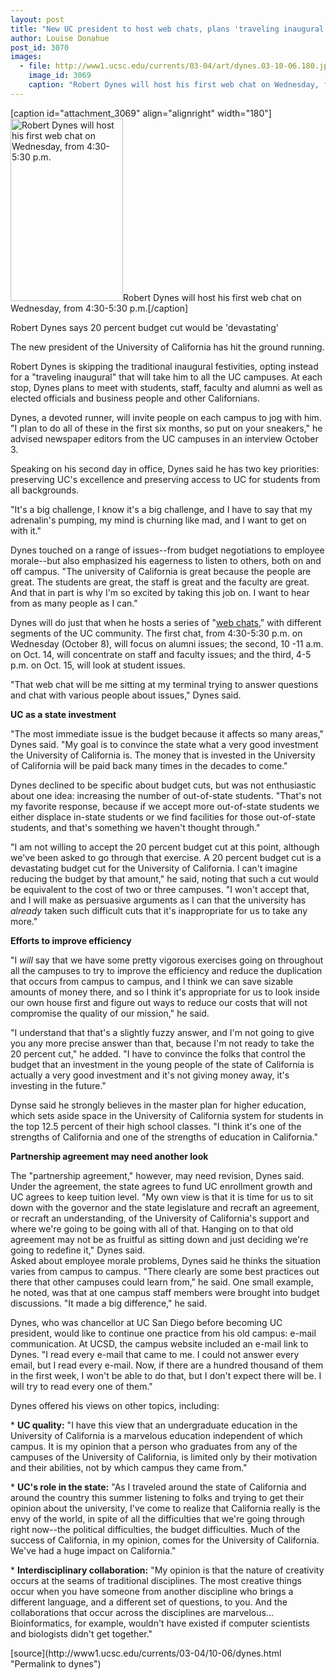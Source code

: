 ```yaml
---
layout: post
title: "New UC president to host web chats, plans 'traveling inaugural'"
author: Louise Donahue
post_id: 3070
images:
  - file: http://www1.ucsc.edu/currents/03-04/art/dynes.03-10-06.180.jpg
    image_id: 3069
    caption: "Robert Dynes will host his first web chat on Wednesday, from 4:30-5:30 p.m."
---
```


[caption id="attachment_3069" align="alignright" width="180"]<a href="http://localhost/mysite/wp-content/uploads/2003/10/dynes.03-10-06.180.jpg"><img class="size-full wp-image-3069" src="http://localhost/mysite/wp-content/uploads/2003/10/dynes.03-10-06.180.jpg" alt="Robert Dynes will host his first web chat on Wednesday, from 4:30-5:30 p.m." width="180" height="292" /></a>Robert Dynes will host his first web chat on Wednesday, from 4:30-5:30 p.m.[/caption]
<p class="sectionheadblack">
  Robert Dynes says 20 percent budget cut would be 'devastating'
</p>
<p>
  The new president of the University of California has hit the ground running.<br>
</p>
<p>
  Robert Dynes is skipping the traditional inaugural festivities, opting instead for a "traveling inaugural" that will take him to all the UC campuses. At each stop, Dynes plans to meet with students, staff, faculty and alumni as well as elected officials and business people and other Californians.<br>
</p>
<p>
  Dynes, a devoted runner, will invite people on each campus to jog with him. "I plan to do all of these in the first six months, so put on your sneakers," he advised newspaper editors from the UC campuses in an interview October 3.<br>
</p>
<p>
  Speaking on his second day in office, Dynes said he has two key priorities: preserving UC's excellence and preserving access to UC for students from all backgrounds.
</p>
<p>
  "It's a big challenge, I know it's a big challenge, and I have to say that my adrenalin's pumping, my mind is churning like mad, and I want to get on with it."<br>
</p>
<p>
  Dynes touched on a range of issues--from budget negotiations to employee morale--but also emphasized his eagerness to listen to others, both on and off campus. "The university of California is great because the people are great. The students are great, the staff is great and the faculty are great. And that in part is why I'm so excited by taking this job on. I want to hear from as many people as I can."<br>
</p>
<p>
  Dynes will do just that when he hosts a series of "<a href="http://www.universityofcalifornia.edu/newpresident/preschat.html">web chats</a>," with different segments of the UC community. The first chat, from 4:30-5:30 p.m. on Wednesday (October 8), will focus on alumni issues; the second, 10 -11 a.m. on Oct. 14, will concentrate on staff and faculty issues; and the third, 4-5 p.m. on Oct. 15, will look at student issues.<br>
</p>
<p>
  "That web chat will be me sitting at my terminal trying to answer questions and chat with various people about issues," Dynes said.<br>
</p>
<p>
  <b>UC as a state investment</b>
</p>
<p>
  "The most immediate issue is the budget because it affects so many areas," Dynes said. "My goal is to convince the state what a very good investment the University of California is. The money that is invested in the University of California will be paid back many times in the decades to come."<br>
</p>
<p>
  Dynes declined to be specific about budget cuts, but was not enthusiastic about one idea: increasing the number of out-of-state students. "That's not my favorite response, because if we accept more out-of-state students we either displace in-state students or we find facilities for those out-of-state students, and that's something we haven't thought through."<br>
</p>
<p>
  "I am not willing to accept the 20 percent budget cut at this point, although we've been asked to go through that exercise. A 20 percent budget cut is a devastating budget cut for the University of California. I can't imagine reducing the budget by that amount," he said, noting that such a cut would be equivalent to the cost of two or three campuses. "I won't accept that, and I will make as persuasive arguments as I can that the university has <i>already</i> taken such difficult cuts that it's inappropriate for us to take any more."<br>
</p>
<p>
  <b>Efforts to improve efficiency</b>
</p>
<p>
  "I <i>will</i> say that we have some pretty vigorous exercises going on throughout all the campuses to try to improve the efficiency and reduce the duplication that occurs from campus to campus, and I think we can save sizable amounts of money there, and so I think it's appropriate for us to look inside our own house first and figure out ways to reduce our costs that will not compromise the quality of our mission," he said.<br>
</p>
<p>
  "I understand that that's a slightly fuzzy answer, and I'm not going to give you any more precise answer than that, because I'm not ready to take the 20 percent cut," he added. "I have to convince the folks that control the budget that an investment in the young people of the state of California is actually a very good investment and it's not giving money away, it's investing in the future."<br>
</p>
<p>
  Dynse said he strongly believes in the master plan for higher education, which sets aside space in the University of California system for students in the top 12.5 percent of their high school classes. "I think it's one of the strengths of California and one of the strengths of education in California."<br>
</p>
<p>
  <b>Partnership agreement may need another look</b>
</p>
<p>
  The "partnership agreement," however, may need revision, Dynes said. Under the agreement, the state agrees to fund UC enrollment growth and UC agrees to keep tuition level. "My own view is that it is time for us to sit down with the governor and the state legislature and recraft an agreement, or recraft an understanding, of the University of California's support and where we're going to be going with all of that. Hanging on to that old agreement may not be as fruitful as sitting down and just deciding we're going to redefine it," Dynes said.<br>
  Asked about employee morale problems, Dynes said he thinks the situation varies from campus to campus. "There clearly are some best practices out there that other campuses could learn from," he said. One small example, he noted, was that at one campus staff members were brought into budget discussions. "It made a big difference," he said.<br>
</p>
<p>
  Dynes, who was chancellor at UC San Diego before becoming UC president, would like to continue one practice from his old campus: e-mail communication. At UCSD, the campus website included an e-mail link to Dynes. "I read every e-mail that came to me. I could not answer every email, but I read every e-mail. Now, if there are a hundred thousand of them in the first week, I won't be able to do that, but I don't expect there will be. I will try to read every one of them."<br>
</p>
<p>
  Dynes offered his views on other topics, including:<br>
</p>
<p>
  * <b>UC quality:</b> "I have this view that an undergraduate education in the University of California is a marvelous education independent of which campus. It is my opinion that a person who graduates from any of the campuses of the University of California, is limited only by their motivation and their abilities, not by which campus they came from."<br>
</p>
<p>
  * <b>UC's role in the state:</b> "As I traveled around the state of California and around the country this summer listening to folks and trying to get their opinion about the university, I've come to realize that California really is the envy of the world, in spite of all the difficulties that we're going through right now--the political difficulties, the budget difficulties. Much of the success of California, in my opinion, comes for the University of California. We've had a huge impact on California."<br>
</p>
<p>
  * <b>Interdisciplinary collaboration:</b> "My opinion is that the nature of creativity occurs at the seams of traditional disciplines. The most creative things occur when you have someone from another discipline who brings a different language, and a different set of questions, to you. And the collaborations that occur across the disciplines are marvelous... Bioinformatics, for example, wouldn't have existed if computer scientists and biologists didn't get together."
</p>
[source](http://www1.ucsc.edu/currents/03-04/10-06/dynes.html "Permalink to dynes")
